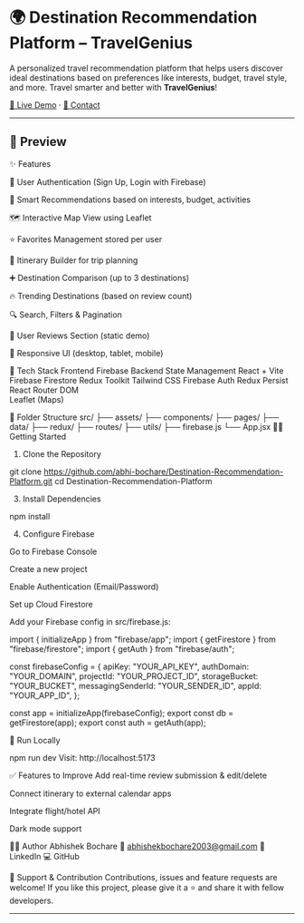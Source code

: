 # 🌍 Destination Recommendation Platform – TravelGenius

A personalized travel recommendation platform that helps users discover ideal destinations based on preferences like interests, budget, travel style, and more. Travel smarter and better with **TravelGenius**!

[🚀 Live Demo](#) · [📧 Contact](#contact)

---

## 📸 Preview

✨ Features

🔐 User Authentication (Sign Up, Login with Firebase)

🧠 Smart Recommendations based on interests, budget, activities

🗺️ Interactive Map View using Leaflet

⭐ Favorites Management stored per user

📌 Itinerary Builder for trip planning

➕ Destination Comparison (up to 3 destinations)

🔥 Trending Destinations (based on review count)

🔍 Search, Filters & Pagination

💬 User Reviews Section (static demo)

📱 Responsive UI (desktop, tablet, mobile)

🧪 Tech Stack
Frontend	Firebase Backend	State Management
React + Vite	Firebase Firestore	Redux Toolkit
Tailwind CSS	Firebase Auth	Redux Persist
React Router DOM		
Leaflet (Maps)		

📁 Folder Structure
src/
├── assets/
├── components/
├── pages/
├── data/
├── redux/
├── routes/
├── utils/
├── firebase.js
└── App.jsx
🧑‍💻 Getting Started
1. Clone the Repository
   
git clone https://github.com/abhi-bochare/Destination-Recommendation-Platform.git
cd Destination-Recommendation-Platform

3. Install Dependencies

npm install

4. Configure Firebase
   
Go to Firebase Console

Create a new project

Enable Authentication (Email/Password)

Set up Cloud Firestore

Add your Firebase config in src/firebase.js:

import { initializeApp } from "firebase/app";
import { getFirestore } from "firebase/firestore";
import { getAuth } from "firebase/auth";

const firebaseConfig = {
  apiKey: "YOUR_API_KEY",
  authDomain: "YOUR_DOMAIN",
  projectId: "YOUR_PROJECT_ID",
  storageBucket: "YOUR_BUCKET",
  messagingSenderId: "YOUR_SENDER_ID",
  appId: "YOUR_APP_ID",
};

const app = initializeApp(firebaseConfig);
export const db = getFirestore(app);
export const auth = getAuth(app);


🚀 Run Locally

npm run dev
Visit: http://localhost:5173


✅ Features to Improve
 Add real-time review submission & edit/delete

 Connect itinerary to external calendar apps

 Integrate flight/hotel API

 Dark mode support

🧑‍🎓 Author
Abhishek Bochare
📧 abhishekbochare2003@gmail.com
🔗 LinkedIn
💻 GitHub

🙌 Support & Contribution
Contributions, issues and feature requests are welcome!
If you like this project, please give it a ⭐️ and share it with fellow developers.



---
